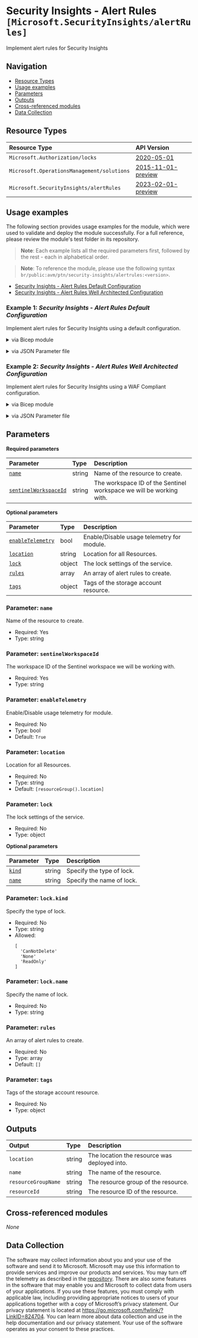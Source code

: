 # Security Insights - Alert Rules `[Microsoft.SecurityInsights/alertRules]`

Implement alert rules for Security Insights

## Navigation

- [Resource Types](#Resource-Types)
- [Usage examples](#Usage-examples)
- [Parameters](#Parameters)
- [Outputs](#Outputs)
- [Cross-referenced modules](#Cross-referenced-modules)
- [Data Collection](#Data-Collection)

## Resource Types

| Resource Type | API Version |
| :-- | :-- |
| `Microsoft.Authorization/locks` | [2020-05-01](https://learn.microsoft.com/en-us/azure/templates/Microsoft.Authorization/2020-05-01/locks) |
| `Microsoft.OperationsManagement/solutions` | [2015-11-01-preview](https://learn.microsoft.com/en-us/azure/templates/Microsoft.OperationsManagement/2015-11-01-preview/solutions) |
| `Microsoft.SecurityInsights/alertRules` | [2023-02-01-preview](https://learn.microsoft.com/en-us/azure/templates/Microsoft.SecurityInsights/2023-02-01-preview/alertRules) |

## Usage examples

The following section provides usage examples for the module, which were used to validate and deploy the module successfully. For a full reference, please review the module's test folder in its repository.

>**Note**: Each example lists all the required parameters first, followed by the rest - each in alphabetical order.

>**Note**: To reference the module, please use the following syntax `br/public:avm/ptn/security-insights/alertrules:<version>`.

- [Security Insights - Alert Rules Default Configuration](#example-1-security-insights---alert-rules-default-configuration)
- [Security Insights - Alert Rules Well Architected Configuration](#example-2-security-insights---alert-rules-well-architected-configuration)

### Example 1: _Security Insights - Alert Rules Default Configuration_

Implement alert rules for Security Insights using a default configuration.


<details>

<summary>via Bicep module</summary>

```bicep
module alertrules 'br/public:avm/ptn/security-insights/alertrules:<version>' = {
  name: 'alertrulesDeployment'
  params: {
    // Required parameters
    name: 'csocmin001'
    sentinelWorkspaceId: '<sentinelWorkspaceId>'
    // Non-required parameters
    location: '<location>'
    rules: '<rules>'
  }
}
```

</details>
<p>

<details>

<summary>via JSON Parameter file</summary>

```json
{
  "$schema": "https://schema.management.azure.com/schemas/2019-04-01/deploymentParameters.json#",
  "contentVersion": "1.0.0.0",
  "parameters": {
    // Required parameters
    "name": {
      "value": "csocmin001"
    },
    "sentinelWorkspaceId": {
      "value": "<sentinelWorkspaceId>"
    },
    // Non-required parameters
    "location": {
      "value": "<location>"
    },
    "rules": {
      "value": "<rules>"
    }
  }
}
```

</details>
<p>

### Example 2: _Security Insights - Alert Rules Well Architected Configuration_

Implement alert rules for Security Insights using a WAF Compliant configuration.


<details>

<summary>via Bicep module</summary>

```bicep
module alertrules 'br/public:avm/ptn/security-insights/alertrules:<version>' = {
  name: 'alertrulesDeployment'
  params: {
    // Required parameters
    name: 'csocwaf001'
    sentinelWorkspaceId: '<sentinelWorkspaceId>'
    // Non-required parameters
    location: '<location>'
    rules: '<rules>'
  }
}
```

</details>
<p>

<details>

<summary>via JSON Parameter file</summary>

```json
{
  "$schema": "https://schema.management.azure.com/schemas/2019-04-01/deploymentParameters.json#",
  "contentVersion": "1.0.0.0",
  "parameters": {
    // Required parameters
    "name": {
      "value": "csocwaf001"
    },
    "sentinelWorkspaceId": {
      "value": "<sentinelWorkspaceId>"
    },
    // Non-required parameters
    "location": {
      "value": "<location>"
    },
    "rules": {
      "value": "<rules>"
    }
  }
}
```

</details>
<p>


## Parameters

**Required parameters**

| Parameter | Type | Description |
| :-- | :-- | :-- |
| [`name`](#parameter-name) | string | Name of the resource to create. |
| [`sentinelWorkspaceId`](#parameter-sentinelworkspaceid) | string | The workspace ID of the Sentinel workspace we will be working with. |

**Optional parameters**

| Parameter | Type | Description |
| :-- | :-- | :-- |
| [`enableTelemetry`](#parameter-enabletelemetry) | bool | Enable/Disable usage telemetry for module. |
| [`location`](#parameter-location) | string | Location for all Resources. |
| [`lock`](#parameter-lock) | object | The lock settings of the service. |
| [`rules`](#parameter-rules) | array | An array of alert rules to create. |
| [`tags`](#parameter-tags) | object | Tags of the storage account resource. |

### Parameter: `name`

Name of the resource to create.

- Required: Yes
- Type: string

### Parameter: `sentinelWorkspaceId`

The workspace ID of the Sentinel workspace we will be working with.

- Required: Yes
- Type: string

### Parameter: `enableTelemetry`

Enable/Disable usage telemetry for module.

- Required: No
- Type: bool
- Default: `True`

### Parameter: `location`

Location for all Resources.

- Required: No
- Type: string
- Default: `[resourceGroup().location]`

### Parameter: `lock`

The lock settings of the service.

- Required: No
- Type: object

**Optional parameters**

| Parameter | Type | Description |
| :-- | :-- | :-- |
| [`kind`](#parameter-lockkind) | string | Specify the type of lock. |
| [`name`](#parameter-lockname) | string | Specify the name of lock. |

### Parameter: `lock.kind`

Specify the type of lock.

- Required: No
- Type: string
- Allowed:
  ```Bicep
  [
    'CanNotDelete'
    'None'
    'ReadOnly'
  ]
  ```

### Parameter: `lock.name`

Specify the name of lock.

- Required: No
- Type: string

### Parameter: `rules`

An array of alert rules to create.

- Required: No
- Type: array
- Default: `[]`

### Parameter: `tags`

Tags of the storage account resource.

- Required: No
- Type: object


## Outputs

| Output | Type | Description |
| :-- | :-- | :-- |
| `location` | string | The location the resource was deployed into. |
| `name` | string | The name of the resource. |
| `resourceGroupName` | string | The resource group of the resource. |
| `resourceId` | string | The resource ID of the resource. |

## Cross-referenced modules

_None_

## Data Collection

The software may collect information about you and your use of the software and send it to Microsoft. Microsoft may use this information to provide services and improve our products and services. You may turn off the telemetry as described in the [repository](https://aka.ms/avm/telemetry). There are also some features in the software that may enable you and Microsoft to collect data from users of your applications. If you use these features, you must comply with applicable law, including providing appropriate notices to users of your applications together with a copy of Microsoft’s privacy statement. Our privacy statement is located at <https://go.microsoft.com/fwlink/?LinkID=824704>. You can learn more about data collection and use in the help documentation and our privacy statement. Your use of the software operates as your consent to these practices.
